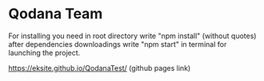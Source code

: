 Qodana Team
===========

For installing you need in root directory write "npm install" (without quotes)
after dependencies downloadings write "npm start" in terminal for launching the project.


https://eksite.github.io/QodanaTest/ (github pages link)
